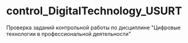 # control_DigitalTechnology_USURT
Проверка заданий контрольной работы по дисциплине "Цифровые технологии в профессиональной деятельности"
